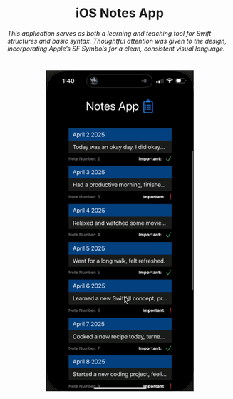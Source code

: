 <h1 align="center">iOS Notes App</h1>

<h6>This application serves as both a learning and teaching tool for Swift structures and basic syntax. Thoughtful attention was given to the design, incorporating Apple’s SF Symbols for a clean, consistent visual language.</h6> 

<p align="center" style="margin:40px;">
<img src="/Notes/assets/App_Demo.gif/" alt="gif of app demo">
</p>